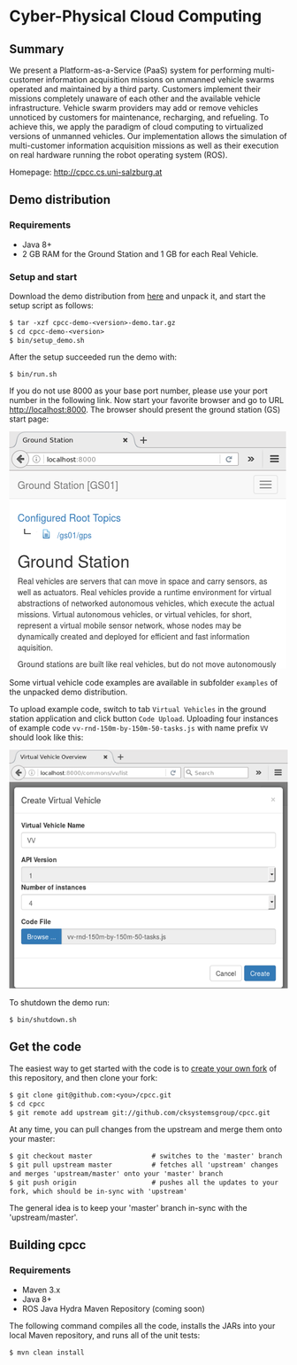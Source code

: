 
# Cyber-Physical Cloud Computing

## Summary

We present a Platform-as-a-Service (PaaS) system for performing multi-customer information
acquisition missions on unmanned vehicle swarms operated and maintained by a third party. Customers implement their
missions completely unaware of each other and the available vehicle infrastructure. Vehicle swarm providers may add
or remove vehicles unnoticed by customers for maintenance, recharging, and refueling. To achieve this, we apply the
paradigm of cloud computing to virtualized versions of unmanned vehicles. Our implementation allows the simulation
of multi-customer information acquisition missions as well as their execution on real hardware running the robot
operating system (ROS).

Homepage: http://cpcc.cs.uni-salzburg.at


## Demo distribution

### Requirements
- Java 8+
- 2 GB RAM for the Ground Station and 1 GB for each Real Vehicle.

### Setup and start
Download the demo distribution from [here](http://cpcc.cs.uni-salzburg.at/cpcc-demo-0.0.5-SNAPSHOT-demo.tar.gz) and unpack it, and start the setup script as follows:

	$ tar -xzf cpcc-demo-<version>-demo.tar.gz
	$ cd cpcc-demo-<version>
	$ bin/setup_demo.sh

After the setup succeeded run the demo with:

	$ bin/run.sh

If you do not use 8000 as your base port number, please use your port number in the following link. Now start your favorite browser and go to URL [http://localhost:8000](http://localhost:8000). The browser should present the ground station (GS) start page:

[![Ground Station Start Page](src/site/resources/images/ground-station-home.png)]()

Some virtual vehicle code examples are available in subfolder `examples` of the unpacked demo distribution. 

To upload example code, switch to tab `Virtual Vehicles` in the ground station application and click button `Code Upload`.
Uploading four instances of example code `vv-rnd-150m-by-150m-50-tasks.js` with name prefix `VV` should look like this:

[![Code Upload](src/site/resources/images/code-upload.png)]()


To shutdown the demo run:

	$ bin/shutdown.sh


## Get the code

The easiest way to get started with the code is to [create your own fork](http://help.github.com/forking/)
of this repository, and then clone your fork:

	$ git clone git@github.com:<you>/cpcc.git
	$ cd cpcc
	$ git remote add upstream git://github.com/cksystemsgroup/cpcc.git

At any time, you can pull changes from the upstream and merge them onto your master:

	$ git checkout master               # switches to the 'master' branch
	$ git pull upstream master          # fetches all 'upstream' changes and merges 'upstream/master' onto your 'master' branch
	$ git push origin                   # pushes all the updates to your fork, which should be in-sync with 'upstream'

The general idea is to keep your 'master' branch in-sync with the 'upstream/master'.


## Building cpcc

### Requirements
- Maven 3.x
- Java 8+
- ROS Java Hydra Maven Repository (coming soon)


The following command compiles all the code, installs the JARs into your local Maven repository, and runs all of the unit tests:

	$ mvn clean install

